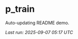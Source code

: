 # p_train

Auto-updating README demo.

<!--START_SECTION:status-->
_Last run: 2025-09-07 05:17 UTC_
<!--END_SECTION:status-->




























































































































































































































































































































































































































